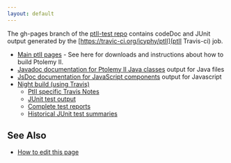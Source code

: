 ```yaml
---
layout: default
---
```

The gh-pages branch of the [ptII-test repo](https://github.com/icyphy/ptII-test) contains codeDoc and JUnit output generated by the [https://travic-ci.org/icyphy/ptII](ptII Travis-ci) job.

* [Main ptII pages](https://github.com/icyphy/ptII) - See here for downloads and instructions about how to build Ptolemy II.
* [Javadoc documentation for Ptolemy II Java classes](doc/codeDoc/) output for Java files
* [JsDoc documentation for JavaScript components](doc/codeDoc/js/index.html) output for Javascript
* [Night build (using Travis)](https://travis-ci.org/icyphy/ptII)
  * [PtII specific Travis Notes](https://wiki.eecs.berkeley.edu/ptexternal/Main/Travis) 
  * [JUnit test output](reports/junit/html/index.html)
  * [Complete test reports](reports/index.html)
  * [Historical JUnit test summaries](https://github.com/icyphy/ptII-test/issues/1)  

## See Also
* [How to edit this page](edit.html)